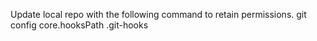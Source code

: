 
Update local repo with the following command to retain permissions.
git config core.hooksPath .git-hooks
